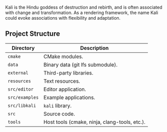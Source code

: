 Kali is the Hindu goddess of destruction and rebirth, and is often associated with change and transformation. As a rendering framework, the name Kali could evoke associations with flexibility and adaptation.


## Project Structure

| Directory        | Description                                   |
|------------------|-----------------------------------------------|
| `cmake`          | CMake modules.                                |
| `data`           | Binary data (git lfs submodule).              |
| `external`       | Third-party libraries.                        |
| `resources`      | Text resources.                               |
| `src/editor`     | Editor application.                           |
| `src/examples`   | Example applications.                         |
| `src/libkali`    | `kali` library.                               |
| `src`            | Source code.                                  |
| `tools`          | Host tools (cmake, ninja, clang-tools, etc.). |
